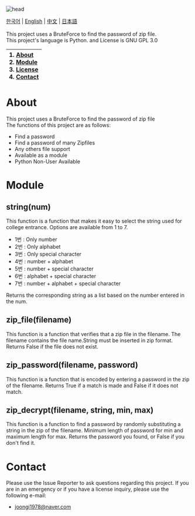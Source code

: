 ![head](https://user-images.githubusercontent.com/23215270/70505338-14a48b80-1b6b-11ea-93ed-893ebb52e62a.png)

[한국어](https://github.com/joongiHong/zipker/blob/master/README.md) | [English](https://github.com/joongiHong/zipker/blob/master/README.en.md)
 | [中文](https://github.com/joongiHong/zipker/blob/master/README.zh.md) | [日本語](https://github.com/joongiHong/zipker/blob/master/README.ja.md)
<br/><br/>
This project uses a BruteForce to find the password of zip file.<br>
This project's language is Python. and License is GNU GPL 3.0

|1. [About](#about)<br>2. [Module](#module)<br>3. [License](https://github.com/joongiHong/zipker/blob/master/LICENSE)<br>4. [Contact](#contact)|
|:---|

# About
This project uses a BruteForce to find the password of zip file<br>
The functions of this project are as follows:

* Find a password
* Find a password of many Zipfiles
* Any others file support
* Available as a module
* Python Non-User Available

# Module
## string(num)
This function is a function that makes it easy to select the string used for college entrance. Options are available from 1 to 7.

* 1번 : Only number
* 2번 : Only alphabet
* 3번 : Only special character
* 4번 : number + alphabet
* 5번 : number + special character
* 6번 : alphabet + special character
* 7번 : number + alphabet + special character

Returns the corresponding string as a list based on the number entered in the num.

## zip_file(filename)
This function is a function that verifies that a zip file in the filename. The filename contains the file name.String must be inserted in zip format. Returns False if the file does not exist.

## zip_password(filename, password)
This function is a function that is encoded by entering a password in the zip of the filename. Returns True if a match is made and False if it does not match.

## zip_decrypt(filename, string, min, max)
This function is a function to find a password by randomly substituting a string in the zip of the filename. Minimum length of password for min and maximum length for max. Returns the password you found, or False if you don't find it.

# Contact
Please use the Issue Reporter to ask questions regarding this project. If you are in an emergency or if you have a license inquiry, please use the following e-mail:
* joongi1978@naver.com
